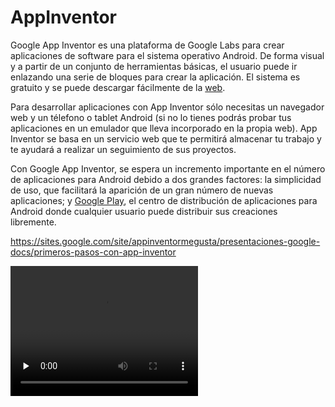 # AppInventor

Google App Inventor es una plataforma de Google Labs para crear aplicaciones de software para el sistema operativo Android. De forma visual y a partir de un conjunto de herramientas básicas, el usuario puede ir enlazando una serie de bloques para crear la aplicación. El sistema es gratuito y se puede descargar fácilmente de la [web](http://ai2.appinventor.mit.edu/?locale=es_ES). 

Para desarrollar aplicaciones con App Inventor sólo necesitas un navegador web y un télefono o tablet Android (si no lo tienes podrás probar tus aplicaciones en un emulador que lleva incorporado en la propia web). App Inventor se basa en un servicio web que te permitirá almacenar tu trabajo y te ayudará a realizar un seguimiento de sus proyectos.


Con Google App Inventor, se espera un incremento importante en el número de aplicaciones para Android debido a dos grandes factores: la simplicidad de uso, que facilitará la aparición de un gran número de nuevas aplicaciones; y [Google Play](https://play.google.com/store?hl=es), el centro de distribución de aplicaciones para Android donde cualquier usuario puede distribuir sus creaciones libremente.

https://sites.google.com/site/appinventormegusta/presentaciones-google-docs/primeros-pasos-con-app-inventor


<video src="https://sites.google.com/site/appinventormegusta/presentaciones-google-docs/primeros-pasos-con-app-inventor
" width="300" height="208" preload="none" controls></video> 
